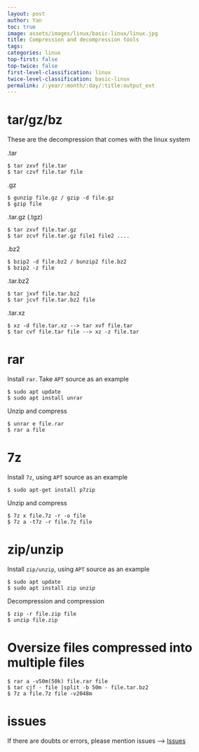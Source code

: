```yaml
---
layout: post
author: Yan 
toc: true
image: assets/images/linux/basic-linux/linux.jpg
title: Compression and decompression tools
tags:
categories: linux
top-first: false
top-twice: false
first-level-classification: linux
twice-level-classification: basic-linux
permalink: /:year/:month/:day/:title:output_ext
---
```


# tar/gz/bz

These are the decompression that comes with the linux system

.tar

```shell
$ tar zxvf file.tar
$ tar czvf file.tar file
```

.gz

```shell
$ gunzip file.gz / gzip -d file.gz
$ gzip file
```

.tar.gz (.tgz)

```shell
$ tar zxvf file.tar.gz
$ tar zcvf file.tar.gz file1 file2 ....
```

.bz2

```shell
$ bzip2 -d file.bz2 / bunzip2 file.bz2
$ bzip2 -z file
```

.tar.bz2
```shell
$ tar jxvf file.tar.bz2
$ tar jcvf file.tar.bz2 file
```

.tar.xz
```shell
$ xz -d file.tar.xz --> tar xvf file.tar
$ tar cvf file.tar file --> xz -z file.tar
```

# rar

Install `rar`. Take `APT` source as an example

```shell
$ sudo apt update
$ sudo apt install unrar
```

Unzip and compress

```shell
$ unrar e file.rar
$ rar a file
```

# 7z

Install `7z`, using `APT` source as an example

```shell
$ sudo apt-get install p7zip
```

Unzip and compress

```shell
$ 7z x file.7z -r -o file
$ 7z a -t7z -r file.7z file
```

# zip/unzip

Install `zip/unzip`, using `APT` source as an example

```shell
$ sudo apt update
$ sudo apt install zip unzip
```

Decompression and compression

```shell
$ zip -r file.zip file
$ unzip file.zip
```


# Oversize files compressed into multiple files

```shell
$ rar a -v50m(50k) file.rar file
$ tar cjf - file |split -b 50m - file.tar.bz2
$ 7z a file.7z file -v2048m
```

# issues

If there are doubts or errors, please mention issues --> [Issues](https://github.com/yan-wyb/issues/issues)



